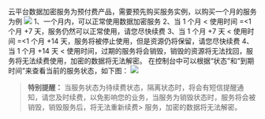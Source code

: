 云平台数据加密服务为预付费产品，需要预先购买服务实例，以购买一个月的服务为例
![](http://imgcache.tcecqpoc.fsphere.cn/image/mc.qcloudimg.com/static/img/c3398de61f9f02914200ec9e9588bb45/image.png)
1、一个月内，可以正常使用数据加密服务
2、当 1 个月 < 使用时间 =<1 个月 +7 天，服务仍然可以正常使用，请您尽快续费
3、当 1 个月 +7 天 < 使用时间 =<1 个月 +14 天，服务将被停止使用，但是资源仍将保留，请您尽快续费
4、当 1 个月 +14 天 < 使用时间，过期的服务将会销毁，销毁的资源将无法找回，服务将无法续费使用，加密的数据将无法解密。
在控制台中可以根据“状态”和“到期时间”来查看当前的服务状态，如下图：
![](http://imgcache.tcecqpoc.fsphere.cn/image/mc.qcloudimg.com/static/img/d40352a4e707ad1c4f81f82d27601533/image.png)
> **特别提醒：**
> 当服务状态为待续费状态，隔离状态时，将会有短信提醒通知，请您及时续费，以免影响您的业务，当服务为销毁状态时，服务将会被销毁，销毁服务后，将无法重新续费> 服务，加密的数据将无法解密。
